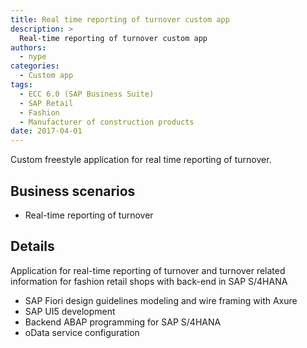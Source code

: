 ```yaml
---
title: Real time reporting of turnover custom app
description: >
  Real-time reporting of turnover custom app
authors:
  - nype
categories:
  - Custom app
tags:
  - ECC 6.0 (SAP Business Suite)
  - SAP Retail
  - Fashion
  - Manufacturer of construction products
date: 2017-04-01
---
```


<!-- more -->

Custom freestyle application for real time reporting of turnover.

## Business scenarios
- Real-time reporting of turnover

## Details

Application for real-time reporting of turnover and turnover related information for fashion retail shops with back-end in SAP S/4HANA 
-	SAP Fiori design guidelines modeling and wire framing with Axure 
-	SAP UI5 development
-	Backend ABAP programming for SAP S/4HANA
-	oData service configuration 




